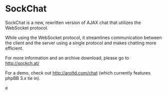 SockChat
========

SockChat is a new, rewritten version of AJAX chat that utilizes the WebSocket protocol.

While using the WebSocket protocol, it streamlines communication between the client and the server using a single protocol and makes chatting more efficient.

For more information and an archive download, please go to http://sockch.at/

For a demo, check out http://aroltd.com/chat (which currently features phpBB 3.x tie in).

e

